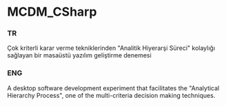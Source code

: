 # MCDM_CSharp
### TR
Çok kriterli karar verme tekniklerinden "Analitik Hiyerarşi Süreci" kolaylığı sağlayan bir masaüstü yazılım geliştirme denemesi 
### ENG
A desktop software development experiment that facilitates the "Analytical Hierarchy Process", one of the multi-criteria decision making techniques.

